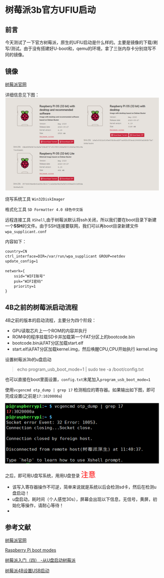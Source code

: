 # 树莓派3b官方UFIU启动

## 前言
今天测试了一下官方树莓派，原生的UFIU启动是什么样的。主要是镜像的下载/刷写/测试。由于没有搭建好U-boot和，qemu的环境，拿了三张内存卡分别烧写不同的镜像。

## 镜像

[树莓派官网](https://www.raspberrypi.org/downloads/raspberry-pi-os/)

详细信息见下图：
![镜像版本](./asserts/镜像版本.png)


烧写系统工具
`Win32DiskImager`

格式化工具
`SD Formatter 4.0 绿色中文版`

远程连接工具
`XShell`,由于树莓派默认将ssh关闭，所以我们要在boot目录下新建一个**SSH**的文件。由于SSH连接要联网，我们可以再boot目录新建文件`wpa_supplicant.conf`

内容如下：
```
country=CN
ctrl_interface=DIR=/var/run/wpa_supplicant GROUP=netdev
update_config=1

network={
    ssid="WIFI账号"
    psk="WIFI密码"
    priority=1
}
```

## 4B之前的树莓派启动流程

4B之前的版本的启动流程，主要分为四个阶段：

- GPU读取芯片上一个ROM的内容并执行
- ROM中的程序挂载SD卡并加载第一个FAT分区上的bootcode.bin
- bootcode.bin从FAT分区加载start.elf
- start.elf从FAT分区加载kernel.img，然后唤醒CPU,CPU开始执行   kernel.img

设置树莓派3b的u盘启动

>echo program_usb_boot_mode=1 | sudo tee -a /boot/config.txt

也可以直接在boot里面设置，`config.txt`末尾加入`program_usb_boot_mode=1`

使用`vcgencmd otp_dump | grep 17` 检测相应的寄存器。如果输出如下图，即可完成设置(之前是`17:1020000a`)

![寄存器设置](./asserts/寄存器设置.png)

之后，即可用U盘写系统，用用U盘登录
<font color =red size =5>注意</font>

- 该写入寄存器操作不可逆，简单来说就是系统以后会检测sd卡，然后在检测u盘启动！
- u盘启动，耗时间（个人感觉30s），屏幕会出现以下信息，无信号，黄屏，初始化等操作，请耐心等待！
- 
## 参考文献

[树莓派官网](https://www.raspberrypi.org/downloads/raspberry-pi-os/)

[Raspberry Pi boot modes](https://www.raspberrypi.org/documentation/hardware/raspberrypi/bootmodes/)

[树莓派入门（四） -从U盘启动树莓派](https://blog.csdn.net/zhshh123/article/details/85065035)

[树莓派4B设置USB启动](https://blog.csdn.net/nanhantianyi/article/details/106542616?utm_medium=distribute.pc_relevant.none-task-blog-BlogCommendFromMachineLearnPai2-5.nonecase&depth_1-utm_source=distribute.pc_relevant.none-task-blog-BlogCommendFromMachineLearnPai2-5.nonecase)